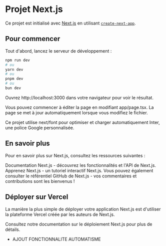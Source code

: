 # Projet Next.js

Ce projet est initialisé avec [Next.js](https://nextjs.org/) en utilisant [`create-next-app`](https://github.com/vercel/next.js/tree/canary/packages/create-next-app).

## Pour commencer

Tout d'abord, lancez le serveur de développement :

```bash
npm run dev
# ou
yarn dev
# ou
pnpm dev
# ou
bun dev
```

Ouvrez http://localhost:3000 dans votre navigateur pour voir le résultat.

Vous pouvez commencer à éditer la page en modifiant app/page.tsx. La page se met à jour automatiquement lorsque vous modifiez le fichier.

Ce projet utilise next/font pour optimiser et charger automatiquement Inter, une police Google personnalisée.

## En savoir plus
Pour en savoir plus sur Next.js, consultez les ressources suivantes :

Documentation Next.js - découvrez les fonctionnalités et l'API de Next.js.
Apprenez Next.js - un tutoriel interactif Next.js.
Vous pouvez également consulter le référentiel GitHub de Next.js - vos commentaires et contributions sont les bienvenus !

## Déployer sur Vercel
La manière la plus simple de déployer votre application Next.js est d'utiliser la plateforme Vercel créée par les auteurs de Next.js.

Consultez notre documentation sur le déploiement Next.js pour plus de détails.


+ AJOUT FONCTIONNALITE AUTOMATISME